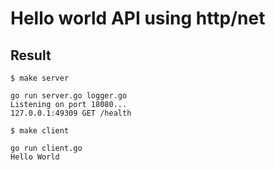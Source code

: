 # Hello world API using http/net


## Result


```
$ make server

go run server.go logger.go
Listening on port 18080...
127.0.0.1:49309 GET /health
```

```
$ make client

go run client.go
Hello World
```
